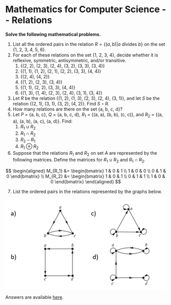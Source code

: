 # Mathematics for Computer Science -- Relations

<script src="https://cdn.mathjax.org/mathjax/latest/MathJax.js?config=TeX-AMS-MML_HTMLorMML" type="text/javascript"></script>

**Solve the following mathematical problems.**

1. List all the ordered pairs in the relation $R = \{(a, b) | a \text{ divides } b \}$ on the set {1, 2, 3, 4, 5, 6}.
2. For each of these relations on the set {1, 2, 3, 4}, decide whether it is reflexive, symmetric, antisymmetric, and/or transitive.
   1. {(2, 2), (2, 3), (2, 4), (3, 2), (3, 3), (3, 4)}
   2. {(1, 1), (1, 2), (2, 1), (2, 2), (3, 3), (4, 4)}
   3. {(2, 4), (4, 2)}
   4. {(1, 2), (2, 3), (3, 4)}
   5. {(1, 1), (2, 2), (3, 3), (4, 4)}
   6. {(1, 3), (1, 4), (2, 3), (2, 4), (3, 1), (3, 4)}
3. Let $R$ be the relation {(1, 2), (1, 3), (2, 3), (2, 4), (3, 1)}, and let $S$ be the relation {(2, 1), (3, 1), (3, 2), (4, 2)}. Find $S \circ R$.
4. How many relations are there on the set {a, b, c, d}?
5. Let $P$ = {a, b, c}, $Q$ = {a, b, c, d}, $R_1$ = {(a, a), (b, b), (c, c)}, and $R_2$ = {(a, a), (a, b), (a, c), (a, d)}. Find:
   1. $R_1 \cup R_2$
   2. $R_1 \cap R_2$
   3. $R_2 - R_1$
   4. $R_1 \oplus R_2$
6. Suppose that the relations $R_1$ and $R_2$ on set $A$ are represented by the following matrices. Define the matrices for $R_1 \cup R_2$ and $R_1 \cap R_2$.

$$
\begin{aligned}
M_{R_1} &=
\begin{bmatrix}
1 & 0 & 1 \\
1 & 0 & 0 \\
0 & 1 & 0
\end{bmatrix} \\
M_{R_2} &=
\begin{bmatrix}
1 & 0 & 1 \\
0 & 1 & 1 \\
1 & 0 & 0
\end{bmatrix}
\end{aligned}
$$

7. List the ordered pairs in the relations represented by the graphs below.

![Graph diagrams](graphs.png)

Answers are available [here](exercise-answers).